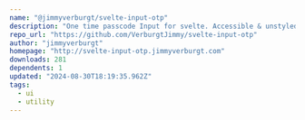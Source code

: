 ```yaml
---
name: "@jimmyverburgt/svelte-input-otp"
description: "One time passcode Input for svelte. Accessible & unstyled."
repo_url: "https://github.com/VerburgtJimmy/svelte-input-otp"
author: "jimmyverburgt"
homepage: "http://svelte-input-otp.jimmyverburgt.com"
downloads: 281
dependents: 1
updated: "2024-08-30T18:19:35.962Z"
tags: 
  - ui
  - utility
---
```

